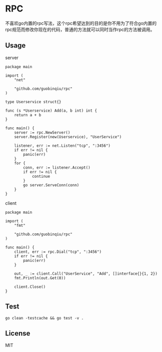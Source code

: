 # RPC

不喜欢go内置的rpc写法，这个rpc希望达到的目的是你不用为了符合go内置的rpc规范而修改你现在的代码，普通的方法就可以同时当作rpc的方法被调用。

## Usage

server

```
package main

import (
	"net"

	"github.com/guobinqiu/rpc"
)

type Userservice struct{}

func (s *Userservice) Add(a, b int) int {
	return a + b
}

func main() {
	server := rpc.NewServer()
	server.Register(new(Userservice), "UserService")

	listener, err := net.Listen("tcp", ":3456")
	if err != nil {
		panic(err)
	}
	for {
		conn, err := listener.Accept()
		if err != nil {
			continue
		}
		go server.ServeConn(conn)
	}
}
```

client

```
package main

import (
	"fmt"

	"github.com/guobinqiu/rpc"
)

func main() {
	client, err := rpc.Dial("tcp", ":3456")
	if err != nil {
		panic(err)
	}

	out, _ := client.Call("UserService", "Add", []interface{}{1, 2})
	fmt.Println(out.Get(0))

	client.Close()
}
```

## Test

```
go clean -testcache && go test -v .
```

## License

MIT
